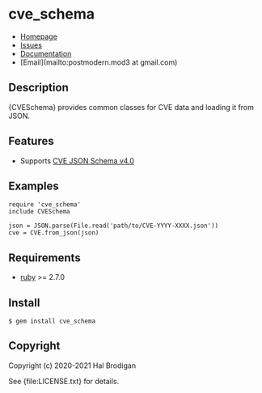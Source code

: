 # cve_schema

* [Homepage](https://github.com/postmodern/cve_schema#readme)
* [Issues](https://github.com/postmodern/cve_schema/issues)
* [Documentation](http://rubydoc.info/gems/cve_schema/frames)
* [Email](mailto:postmodern.mod3 at gmail.com)

## Description

{CVESchema} provides common classes for CVE data and loading it from JSON.

## Features

* Supports [CVE JSON Schema v4.0][1]

## Examples

    require 'cve_schema'
    include CVESchema

    json = JSON.parse(File.read('path/to/CVE-YYYY-XXXX.json'))
    cve = CVE.from_json(json)

## Requirements

* [ruby] >= 2.7.0

## Install

    $ gem install cve_schema

## Copyright

Copyright (c) 2020-2021 Hal Brodigan

See {file:LICENSE.txt} for details.

[1]: https://github.com/CVEProject/cve-schema/blob/master/schema/v4.0/DRAFT-JSON-file-format-v4.md

[ruby]: https://www.ruby-lang.org/
